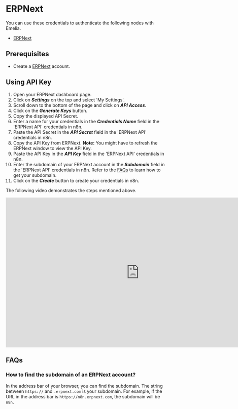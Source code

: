 # ERPNext

You can use these credentials to authenticate the following nodes with Emelia.
- [ERPNext](/integrations/nodes/n8n-nodes-base.erpNext/)

## Prerequisites

- Create a [ERPNext](https://erpnext.com) account.

## Using API Key

1. Open your ERPNext dashboard page.
2. Click on ***Settings*** on the top and select 'My Settings'.
3. Scroll down to the bottom of the page and click on ***API Access***.
4. Click on the ***Generate Keys*** button.
5. Copy the displayed API Secret.
6. Enter a name for your credentials in the ***Credentials Name*** field in the 'ERPNext API' credentials in n8n.
7. Paste the API Secret in the ***API Secret*** field in the 'ERPNext API' credentials in n8n.
8. Copy the API Key from ERPNext.
**Note:** You might have to refresh the ERPNext window to view the API Key.
9. Paste the API Key in the ***API Key*** field in the 'ERPNext API' credentials in n8n.
10. Enter the subdomain of your ERPNext account in the ***Subdomain*** field in the 'ERPNext API' credentials in n8n. Refer to the [FAQs](#how-to-find-the-subdomain-of-an-erpnext-account) to learn how to get your subdomain.
11. Click on the ***Create*** button to create your credentials in n8n.

The following video demonstrates the steps mentioned above.

<div class="video-container">
<iframe width="840" height="472.5" src="https://www.youtube.com/embed/Q12DmHS3FL4" frameborder="0" allow="accelerometer; autoplay; clipboard-write; encrypted-media; gyroscope; picture-in-picture" allowfullscreen></iframe>
</div>

## FAQs

### How to find the subdomain of an ERPNext account?

In the address bar of your browser, you can find the subdomain. The string between `https://` and `.erpnext.com` is your subdomain. For example, if the URL in the address bar is `https://n8n.erpnext.com`, the subdomain will be `n8n`.
